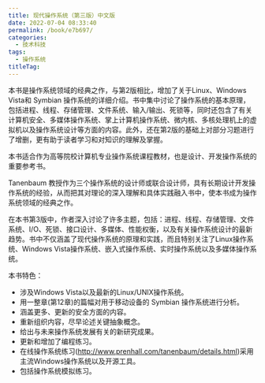 ```yaml
---
title: 现代操作系统（第三版）中文版
date: 2022-07-04 08:33:40
permalink: /book/e7b697/
categories:
  - 技术科技
tags:
  - 操作系统
titleTag: 
---
```


本书是操作系统领域的经典之作，与第2版相比，增加了关于Linux、Windows Vista和 Symbian 操作系统的详细介绍。书中集中讨论了操作系统的基本原理，包括进程、线程、存储管理、文件系统、输入/输出、死锁等，同时还包含了有关计算机安全、多媒体操作系统、掌上计算机操作系统、微内核、多核处理机上的虚拟机以及操作系统设计等方面的内容。此外，还在第2版的基础上对部分习题进行了增删，更有助于读者学习和对知识的理解及掌握。

本书适合作为高等院校计算机专业操作系统课程教材，也是设计、开发操作系统的重要参考书。

Tanenbaum 教授作为三个操作系统的设计师或联合设计师，具有长期设计开发操作系统的经验，从而把其对理论的深入理解和具体实践融入书中，使本书成为操作系统领域的经典之作。

在本书第3版中，作者深入讨论了许多主题，包括：进程、线程、存储管理、文件系统、I/O、死锁、接口设计、多媒体、性能权衡，以及有关操作系统设计的最新趋势。书中不仅涵盖了现代操作系统的原理和实践，而且特别关注了Linux操作系统、Windows Vista操作系统、嵌入式操作系统、实时操作系统以及多媒体操作系统。

<!-- more -->

本书特色：

- 涉及Windows Vista以及最新的Linux/UNIX操作系统。
- 用一整章(第12章)的篇幅对用于移动设备的 Symbian 操作系统进行分析。
- 涵盖更多、更新的安全方面的内容。
- 重新组织内容，尽早论述关键抽象概念。
- 给出与未来操作系统发展有关的新研究成果。
- 更新和增加了编程练习。
- 在线操作系统练习(http://www.prenhall.com/tanenbaum/details.html)采用主流Windows操作系统以及开源工具。
- 包括操作系统模拟练习。

<BookShelf
album="https://cdn.staticaly.com/gh/jonsam-ng/image-hosting@master/oxygen-space/image.4kacsbs2tyc0.webp"
:pages="584"
link="https://www.aliyundrive.com/s/ijijBJ6Kpoi"
douban="https://book.douban.com/subject/3852290/"
author="Andrew S. Tanenbaum"
publisher="机械工业出版社"
intro="本书集中讨论了操作系统的基本原理，包括进程、线程、存储管理、文件系统、输入/输出、死锁等，同时还包含了有关计算机安全、多媒体操作系统、掌上计算机操作系统、微内核、多核处理机上的虚拟机以及操作系统设计等方面的内容。"
lang="中文"
/>
